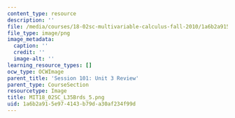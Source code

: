 ```yaml
---
content_type: resource
description: ''
file: /media/courses/18-02sc-multivariable-calculus-fall-2010/1a6b2a915e974143b79da30af234f99d_MIT18_02SC_L35Brds_5.png
file_type: image/png
image_metadata:
  caption: ''
  credit: ''
  image-alt: ''
learning_resource_types: []
ocw_type: OCWImage
parent_title: 'Session 101: Unit 3 Review'
parent_type: CourseSection
resourcetype: Image
title: MIT18_02SC_L35Brds_5.png
uid: 1a6b2a91-5e97-4143-b79d-a30af234f99d
---
```

